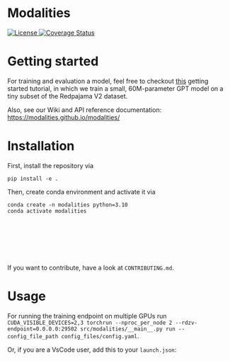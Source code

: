 # Modalities

[
![License](https://img.shields.io/badge/License-MIT-blue.svg)
](https://opensource.org/licenses/MIT')
[
![Coverage Status](https://coveralls.io/repos/github/Modalities/modalities/badge.svg)
](https://coveralls.io/github/Modalities/modalities)






# Getting started
For training and evaluation a model, feel free to checkout [this](https://github.com/Modalities/modalities/blob/main/examples/getting_started/getting_started_example.md) getting started tutorial, in which we train a small, 60M-parameter GPT model on a tiny subset of the Redpajama V2 dataset. 




Also, see our Wiki and API reference documentation: https://modalities.github.io/modalities/

# Installation

First, install the repository via







```
pip install -e . 
```

Then, create conda environment and activate it via 




```
conda create -n modalities python=3.10
conda activate modalities








```

If you want to contribute, have a look at `CONTRIBUTING.md`.



# Usage
For running the training endpoint on multiple GPUs run `CUDA_VISIBLE_DEVICES=2,3 torchrun --nproc_per_node 2 --rdzv-endpoint=0.0.0.0:29502 src/modalities/__main__.py run --config_file_path config_files/config.yaml`.







Or, if you are a VsCode user, add this to your `launch.json`:
